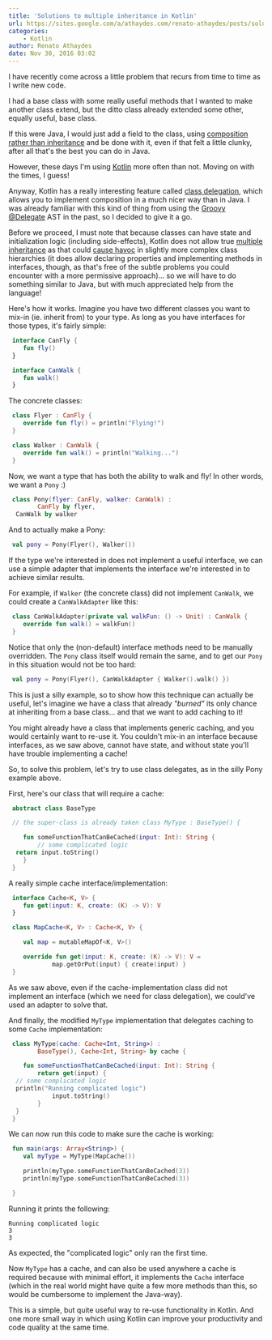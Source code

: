 ```yaml
---
title: 'Solutions to multiple inheritance in Kotlin'
url: https://sites.google.com/a/athaydes.com/renato-athaydes/posts/solutionstomultipleinheritanceinkotlin
categories:
    - Kotlin
author: Renato Athaydes
date: Nov 30, 2016 03:02
---
```

I have recently come across a little problem that recurs from time to time as I write new code.

I had a base class with some really useful methods that I wanted to make another class extend, but the ditto class already extended some other, equally useful, base class.

If this were Java, I would just add a field to the class, using [composition rather than inheritance](https://en.wikipedia.org/wiki/Composition_over_inheritance) and be done with it, even if that felt a little clunky, after all that's the best you can do in Java.

However, these days I'm using [Kotlin](https://kotlinlang.org/) more often than not. Moving on with the times, I guess!

Anyway, Kotlin has a really interesting feature called [class delegation](https://kotlinlang.org/docs/reference/delegation.html), which allows you to implement composition in a much nicer way than in Java. I was already familiar with this kind of thing from using the [Groovy @Delegate](http://docs.groovy-lang.org/latest/html/gapi/groovy/lang/Delegate.html) AST in the past, so I decided to give it a go.

Before we proceed, I must note that because classes can have state and initialization logic (including side-effects), Kotlin does not allow true [multiple inheritance](https://en.wikipedia.org/wiki/Multiple_inheritance) as that could [cause havoc](https://blog.jetbrains.com/kotlin/2011/08/multiple-inheritance-part-2-possible-directions/) in slightly more complex class hierarchies (it does allow declaring properties and implementing methods in interfaces, though, as that's free of the subtle problems you could encounter with a more permissive approach)... so we will have to do something similar to Java, but with much appreciated help from the language!

Here's how it works. Imagine you have two different classes you want to mix-in (ie. inherit from) to your type. As long as you have interfaces for those types, it's fairly simple:

```kotlin
 interface CanFly {  
    fun fly()  
 }  

 interface CanWalk {  
    fun walk()  
 }  
```

The concrete classes:

```kotlin  
 class Flyer : CanFly {  
    override fun fly() = println("Flying!")  
 }  

 class Walker : CanWalk {  
    override fun walk() = println("Walking...")  
 }  
```

Now, we want a type that has both the ability to walk and fly! In other words, we want a `Pony` :)

```kotlin  
 class Pony(flyer: CanFly, walker: CanWalk) :  
        CanFly by flyer,  
  CanWalk by walker  
```

And to actually make a Pony:

```kotlin  
 val pony = Pony(Flyer(), Walker())  
```

If the type we're interested in does not implement a useful interface, we can use a simple adapter that implements the interface we're interested in to achieve similar results.

For example, if `Walker` (the concrete class) did not implement `CanWalk`, we could create a `CanWalkAdapter` like this:

```kotlin  
 class CanWalkAdapter(private val walkFun: () -> Unit) : CanWalk {  
    override fun walk() = walkFun()  
 }  
```

Notice that only the (non-default) interface methods need to be manually overridden. The `Pony` class itself would remain the same, and to get our `Pony` in this situation would not be too hard:

```kotlin     
 val pony = Pony(Flyer(), CanWalkAdapter { Walker().walk() })  
```

This is just a silly example, so to show how this technique can actually be useful, let's imagine we have a class that already _"burned"_ its only chance at inheriting from a base class... and that we want to add caching to it!

You might already have a class that implements generic caching, and you would certainly want to re-use it. You couldn't mix-in an interface because interfaces, as we saw above, cannot have state, and without state you'll have trouble implementing a cache!

So, to solve this problem, let's try to use class delegates, as in the silly Pony example above.

First, here's our class that will require a cache:

```kotlin  
 abstract class BaseType  

 // the super-class is already taken class MyType : BaseType() {  

    fun someFunctionThatCanBeCached(input: Int): String {  
        // some complicated logic  
  return input.toString()  
    }  
 }  
```

A really simple cache interface/implementation:

```kotlin  
 interface Cache<K, V> {  
    fun get(input: K, create: (K) -> V): V  
 }  

 class MapCache<K, V> : Cache<K, V> {  

    val map = mutableMapOf<K, V>()  

    override fun get(input: K, create: (K) -> V): V =  
            map.getOrPut(input) { create(input) }  
 }  
```

As we saw above, even if the cache-implementation class did not implement an interface (which we need for class delegation), we could've used an adapter to solve that.

And finally, the modified `MyType` implementation that delegates caching to some `Cache` implementation:

```kotlin  
 class MyType(cache: Cache<Int, String>) :  
        BaseType(), Cache<Int, String> by cache {  

    fun someFunctionThatCanBeCached(input: Int): String {  
        return get(input) {  
  // some complicated logic  
  println("Running complicated logic")  
            input.toString()  
        }  
  }  
 }  
```

We can now run this code to make sure the cache is working:

```kotlin  
 fun main(args: Array<String>) {  
    val myType = MyType(MapCache())  

    println(myType.someFunctionThatCanBeCached(3))  
    println(myType.someFunctionThatCanBeCached(3))  

 }  
```

Running it prints the following:

```
Running complicated logic
3
3
```

As expected, the "complicated logic" only ran the first time.

Now `MyType` has a cache, and can also be used anywhere a cache is required because with minimal effort, it implements the `Cache` interface (which in the real world might have quite a few more methods than this, so would be cumbersome to implement the Java-way).

This is a simple, but quite useful way to re-use functionality in Kotlin. And one more small way in which using Kotlin can improve your productivity and code quality at the same time.
